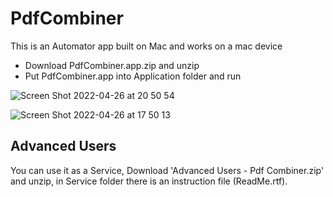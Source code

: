 # PdfCombiner
This is an Automator app built on Mac and works on a mac device

- Download PdfCombiner.app.zip and unzip
- Put PdfCombiner.app into Application folder and run

![Screen Shot 2022-04-26 at 20 50 54](https://user-images.githubusercontent.com/37111998/165361800-52da7c69-b03e-43cb-9d75-9c91175188a3.png)


![Screen Shot 2022-04-26 at 17 50 13](https://user-images.githubusercontent.com/37111998/165328226-f37bf66b-6c19-4a2e-90b7-242e961ac034.png)

## Advanced Users
You can use it as a Service, Download 'Advanced Users - Pdf Combiner.zip' and unzip, in Service folder there is an instruction file (ReadMe.rtf).
